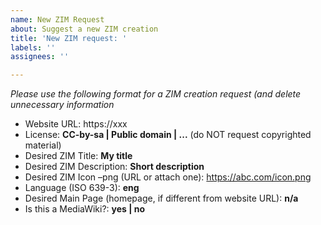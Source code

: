 ```yaml
---
name: New ZIM Request
about: Suggest a new ZIM creation
title: 'New ZIM request: '
labels: ''
assignees: ''

---
```


*Please use the following format for a ZIM creation request (and delete unnecessary information*

- Website URL: https://xxx
- License: **CC-by-sa | Public domain | ...** (do NOT request copyrighted material)
- Desired ZIM Title: **My title**
- Desired ZIM Description: **Short description**
- Desired ZIM Icon –png (URL or attach one): https://abc.com/icon.png
- Language (ISO 639-3): **eng**
- Desired Main Page (homepage, if different from website URL): **n/a**
- Is this a MediaWiki?: **yes | no**
